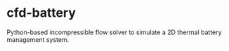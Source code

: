 # cfd-battery
Python-based incompressible flow solver to simulate a 2D thermal battery management system.
